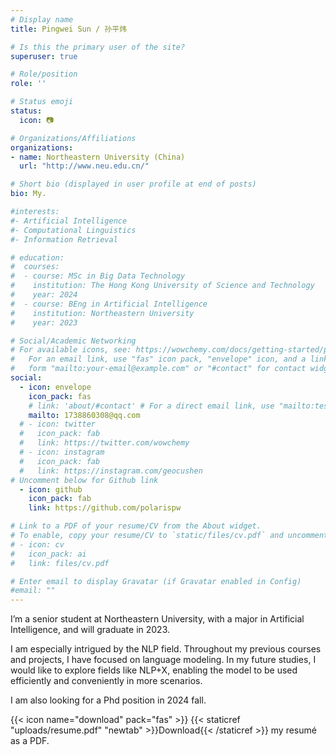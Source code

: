 ```yaml
---
# Display name
title: Pingwei Sun / 孙平炜

# Is this the primary user of the site?
superuser: true

# Role/position
role: ''

# Status emoji
status:
  icon: 📷

# Organizations/Affiliations
organizations:
- name: Northeastern University (China)
  url: "http://www.neu.edu.cn/"

# Short bio (displayed in user profile at end of posts)
bio: My.

#interests:
#- Artificial Intelligence
#- Computational Linguistics
#- Information Retrieval

# education:
#  courses:
#  - course: MSc in Big Data Technology
#    institution: The Hong Kong University of Science and Technology
#    year: 2024
#  - course: BEng in Artificial Intelligence
#    institution: Northeastern University
#    year: 2023

# Social/Academic Networking
# For available icons, see: https://wowchemy.com/docs/getting-started/page-builder/#icons
#   For an email link, use "fas" icon pack, "envelope" icon, and a link in the
#   form "mailto:your-email@example.com" or "#contact" for contact widget.
social:
  - icon: envelope
    icon_pack: fas
    # link: 'about/#contact' # For a direct email link, use "mailto:test@example.org".
    mailto: 1738860308@qq.com
  # - icon: twitter
  #   icon_pack: fab
  #   link: https://twitter.com/wowchemy
  # - icon: instagram
  #   icon_pack: fab
  #   link: https://instagram.com/geocushen
# Uncomment below for Github link
  - icon: github
    icon_pack: fab
    link: https://github.com/polarispw

# Link to a PDF of your resume/CV from the About widget.
# To enable, copy your resume/CV to `static/files/cv.pdf` and uncomment the lines below.
# - icon: cv
#   icon_pack: ai
#   link: files/cv.pdf

# Enter email to display Gravatar (if Gravatar enabled in Config)
#email: ""
---
```


I’m a senior student at Northeastern University, with a major in Artificial Intelligence, and will graduate in 2023.

I am especially intrigued by the NLP field. Throughout my previous courses and projects, I have focused on language modeling. In my future studies, I would like to explore fields like NLP+X, enabling the model to be used efficiently and conveniently in more scenarios.

I am also looking for a Phd position in 2024 fall.

{{< icon name="download" pack="fas" >}} {{< staticref "uploads/resume.pdf" "newtab" >}}Download{{< /staticref >}} my resumé as a PDF.
